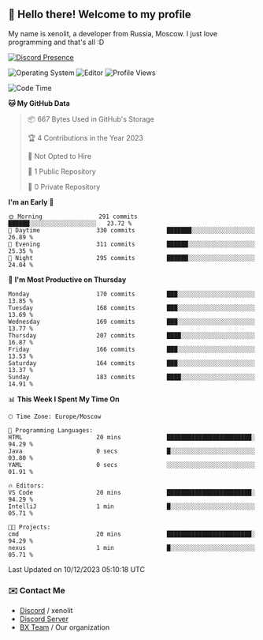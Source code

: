 ## :wave: Hello there! Welcome to my profile

My name is xenolit, a developer from Russia, Moscow. I just love programming and that's all :D

[![Discord Presence](https://lanyard.cnrad.dev/api/982885434315120653)](https://discord.com/users/982885434315120653)

![Operating System](https://img.shields.io/badge/OS-Mac%20OS%20-informational?style=for-the-badge&logo=MacOS&logoColor=white&color=007ec6)
![Editor](https://img.shields.io/badge/Editor-JetBrains%20IDEs-informational?style=for-the-badge&logo=JetBrains&logoColor=white&color=007ec6)
![Profile Views](https://komarev.com/ghpvc/?username=Xenolit&color=blue&style=for-the-badge)

<!--START_SECTION:waka-->
![Code Time](http://img.shields.io/badge/Code%20Time-25%20hrs%2013%20mins-blue)

**🐱 My GitHub Data** 

> 📦 667 Bytes Used in GitHub's Storage 
 > 
> 🏆 4 Contributions in the Year 2023
 > 
> 🚫 Not Opted to Hire
 > 
> 📜 1 Public Repository 
 > 
> 🔑 0 Private Repository 
 > 
**I'm an Early 🐤** 

```text
🌞 Morning                291 commits         ██████░░░░░░░░░░░░░░░░░░░   23.72 % 
🌆 Daytime                330 commits         ███████░░░░░░░░░░░░░░░░░░   26.89 % 
🌃 Evening                311 commits         ██████░░░░░░░░░░░░░░░░░░░   25.35 % 
🌙 Night                  295 commits         ██████░░░░░░░░░░░░░░░░░░░   24.04 % 
```
📅 **I'm Most Productive on Thursday** 

```text
Monday                   170 commits         ███░░░░░░░░░░░░░░░░░░░░░░   13.85 % 
Tuesday                  168 commits         ███░░░░░░░░░░░░░░░░░░░░░░   13.69 % 
Wednesday                169 commits         ███░░░░░░░░░░░░░░░░░░░░░░   13.77 % 
Thursday                 207 commits         ████░░░░░░░░░░░░░░░░░░░░░   16.87 % 
Friday                   166 commits         ███░░░░░░░░░░░░░░░░░░░░░░   13.53 % 
Saturday                 164 commits         ███░░░░░░░░░░░░░░░░░░░░░░   13.37 % 
Sunday                   183 commits         ████░░░░░░░░░░░░░░░░░░░░░   14.91 % 
```


📊 **This Week I Spent My Time On** 

```text
🕑︎ Time Zone: Europe/Moscow

💬 Programming Languages: 
HTML                     20 mins             ████████████████████████░   94.29 % 
Java                     0 secs              █░░░░░░░░░░░░░░░░░░░░░░░░   03.80 % 
YAML                     0 secs              ░░░░░░░░░░░░░░░░░░░░░░░░░   01.91 % 

🔥 Editors: 
VS Code                  20 mins             ████████████████████████░   94.29 % 
IntelliJ                 1 min               █░░░░░░░░░░░░░░░░░░░░░░░░   05.71 % 

🐱‍💻 Projects: 
cmd                      20 mins             ████████████████████████░   94.29 % 
nexus                    1 min               █░░░░░░░░░░░░░░░░░░░░░░░░   05.71 % 
```


 Last Updated on 10/12/2023 05:10:18 UTC
<!--END_SECTION:waka-->

### ✉️ Contact Me

- [Discord](https://discord.com/users/982885434315120653) / xenolit
- [Discord Server](https://discord.gg/p7cxhw7E2M)
- [BX Team](https://github.com/BX-Team) / Our organization

